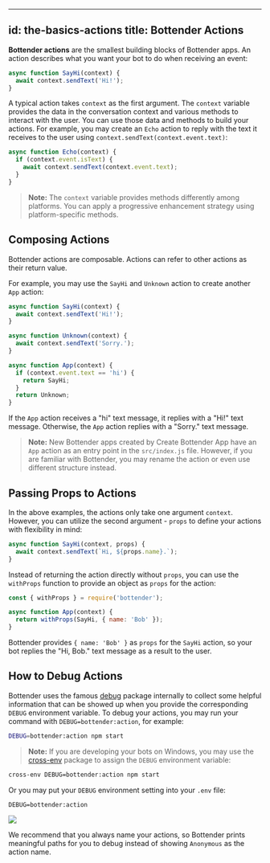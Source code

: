 
---
id: the-basics-actions
title: Bottender Actions
---

**Bottender actions** are the smallest building blocks of Bottender apps. An action describes what you want your bot to do when receiving an event:

```js
async function SayHi(context) {
  await context.sendText('Hi!');
}
```

A typical action takes `context` as the first argument. The `context` variable provides the data in the conversation context and various methods to interact with the user. You can use those data and methods to build your actions. For example, you may create an `Echo` action to reply with the text it receives to the user using `context.sendText(context.event.text)`:

```js
async function Echo(context) {
  if (context.event.isText) {
    await context.sendText(context.event.text);
  }
}
```

> **Note:** The `context` variable provides methods differently among platforms. You can apply a progressive enhancement strategy using platform-specific methods.

## Composing Actions

Bottender actions are composable. Actions can refer to other actions as their return value.

For example, you may use the `SayHi` and `Unknown` action to create another `App` action:

```js
async function SayHi(context) {
  await context.sendText('Hi!');
}

async function Unknown(context) {
  await context.sendText('Sorry.');
}

async function App(context) {
  if (context.event.text == 'hi') {
    return SayHi;
  }
  return Unknown;
}
```

If the `App` action receives a "hi" text message, it replies with a "Hi!" text message. Otherwise, the `App` action replies with a "Sorry." text message.

> **Note:** New Bottender apps created by Create Bottender App have an `App` action as an entry point in the `src/index.js` file. However, if you are familiar with Bottender, you may rename the action or even use different structure instead.

## Passing Props to Actions

In the above examples, the actions only take one argument `context`. However, you can utilize the second argument - `props` to define your actions with flexibility in mind:

```js
async function SayHi(context, props) {
  await context.sendText(`Hi, ${props.name}.`);
}
```

Instead of returning the action directly without `props`, you can use the `withProps` function to provide an object as `props` for the action:

```js
const { withProps } = require('bottender');

async function App(context) {
  return withProps(SayHi, { name: 'Bob' });
}
```

Bottender provides `{ name: 'Bob' }` as `props` for the `SayHi` action, so your bot replies the "Hi, Bob." text message as a result to the user.

## How to Debug Actions

Bottender uses the famous [debug](https://www.npmjs.com/package/debug) package internally to collect some helpful information that can be showed up when you provide the corresponding `DEBUG` environment variable. To debug your actions, you may run your command with `DEBUG=bottender:action`, for example:

```sh
DEBUG=bottender:action npm start
```

> **Note:** If you are developing your bots on Windows, you may use the [cross-env](https://www.npmjs.com/package/cross-env) package to assign the `DEBUG` environment variable:

```sh
cross-env DEBUG=bottender:action npm start
```

Or you may put your `DEBUG` environment setting into your `.env` file:

```
DEBUG=bottender:action
```

![](https://user-images.githubusercontent.com/3382565/70204869-0dd9db00-175d-11ea-814f-140b3807f39d.gif)

We recommend that you always name your actions, so Bottender prints meaningful paths for you to debug instead of showing `Anonymous` as the action name.